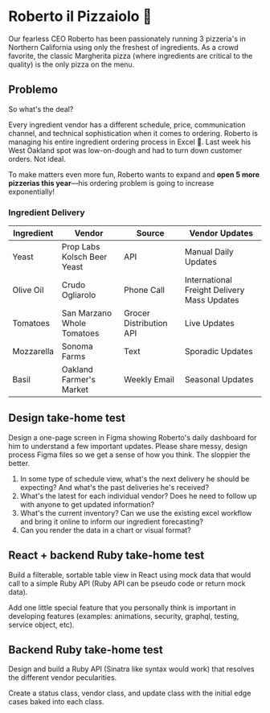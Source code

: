 # Roberto il Pizzaiolo 🍕

Our fearless CEO Roberto has been passionately running 3 pizzeria's in Northern California using only the freshest of ingredients. As a crowd favorite, the classic Margherita pizza (where ingredients are critical to the quality) is the only pizza on the menu.

## Problemo

So what's the deal?

Every ingredient vendor has a different schedule, price, communication channel, and technical sophistication when it comes to ordering. Roberto is managing his entire ingredient ordering process in Excel 🤯. Last week his West Oakland spot was low-on-dough and had to turn down customer orders. Not ideal.

To make matters even more fun, Roberto wants to expand and **open 5 more pizzerias this year**—his ordering problem is going to increase exponentially!


### Ingredient Delivery
| Ingredient  | Vendor | Source | Vendor Updates |
| ------------- | ------------- | ------ | ------ | 
| Yeast  | Prop Labs Kolsch Beer Yeast | API | Manual Daily Updates |
| Olive Oil | Crudo Ogliarolo | Phone Call | International Freight Delivery Mass Updates |
| Tomatoes | San Marzano Whole Tomatoes | Grocer Distribution API | Live Updates |
| Mozzarella | Sonoma Farms | Text | Sporadic Updates |
| Basil | Oakland Farmer's Market | Weekly Email | Seasonal Updates | 


## Design take-home test
Design a one-page screen in Figma showing Roberto's daily dashboard for him to understand a few important updates. Please share messy, design process Figma files so we get a sense of how you think. The sloppier the better.

1. In some type of schedule view, what's the next delivery he should be expecting? And what's the past deliveries he's received?
2. What's the latest for each individual vendor? Does he need to follow up with anyone to get updated information?
3. What's the current inventory? Can we use the existing excel workflow and bring it online to inform our ingredient forecasting?
4. Can you render the data in a chart or visual format?

## React + backend Ruby take-home test
Build a filterable, sortable table view in React using mock data that would call to a simple Ruby API (Ruby API can be pseudo code or return mock data).

Add one little special feature that you personally think is important in developing features (examples: animations, security, graphql, testing, service object, etc). 

## Backend Ruby take-home test
Design and build a Ruby API (Sinatra like syntax would work) that resolves the different vendor pecularities.

Create a status class, vendor class, and update class with the initial edge cases baked into each class. 

